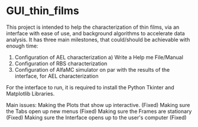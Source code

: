 # GUI_thin_films
This project is intended to help the characterization of thin films, via an interface with ease of use, and background algorithms to accelerate data analysis.
It has three main milestones, that could/should be achievable with enough time:
1) Configuration of AEL characterization
   a) Write a Help me File/Manual
3) Configuration of RBS characterization
4) Configuration of AlfaMC simulator on par with the results of the interface, for AEL characterization

For the interface to run, it is required to install the Python Tkinter and Matplotlib Libraries.

Main issues:
  Making the Plots that show up interactive. (Fixed)
  Making sure the Tabs open up new menus (Fixed)
  Making sure the Frames are stationary (Fixed)
  Making sure the Interface opens up to the user's computer (Fixed)
